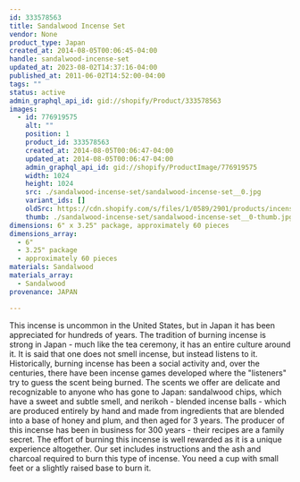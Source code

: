 ```yaml
---
id: 333578563
title: Sandalwood Incense Set
vendor: None
product_type: Japan
created_at: 2014-08-05T00:06:45-04:00
handle: sandalwood-incense-set
updated_at: 2023-08-02T14:37:16-04:00
published_at: 2011-06-02T14:52:00-04:00
tags: ""
status: active
admin_graphql_api_id: gid://shopify/Product/333578563
images:
  - id: 776919575
    alt: ""
    position: 1
    product_id: 333578563
    created_at: 2014-08-05T00:06:47-04:00
    updated_at: 2014-08-05T00:06:47-04:00
    admin_graphql_api_id: gid://shopify/ProductImage/776919575
    width: 1024
    height: 1024
    src: ./sandalwood-incense-set/sandalwood-incense-set__0.jpg
    variant_ids: []
    oldSrc: https://cdn.shopify.com/s/files/1/0589/2901/products/incense-set-B.jpeg?v=1407211607
    thumb: ./sandalwood-incense-set/sandalwood-incense-set__0-thumb.jpg
dimensions: 6" x 3.25" package, approximately 60 pieces
dimensions_array:
  - 6"
  - 3.25" package
  - approximately 60 pieces
materials: Sandalwood
materials_array:
  - Sandalwood
provenance: JAPAN

---
```


This incense is uncommon in the United States, but in Japan it has been appreciated for hundreds of years. The tradition of burning incense is strong in Japan - much like the tea ceremony, it has an entire culture around it. It is said that one does not smell incense, but instead listens to it. Historically, burning incense has been a social activity and, over the centuries, there have been incense games developed where the "listeners" try to guess the scent being burned. The scents we offer are delicate and recognizable to anyone who has gone to Japan: sandalwood chips, which have a sweet and subtle smell, and nerikoh - blended incense balls - which are produced entirely by hand and made from ingredients that are blended into a base of honey and plum, and then aged for 3 years. The producer of this incense has been in business for 300 years - their recipes are a family secret. The effort of burning this incense is well rewarded as it is a unique experience altogether. Our set includes instructions and the ash and charcoal required to burn this type of incense. You need a cup with small feet or a slightly raised base to burn it.
